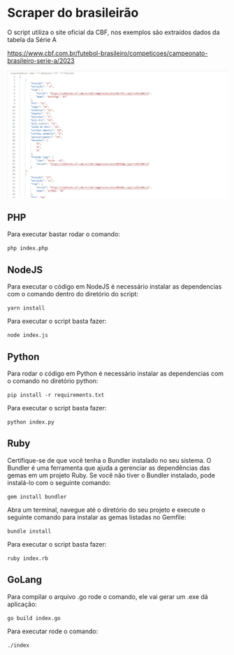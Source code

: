 # Scraper do brasileirão

O script utiliza o site oficial da CBF, nos exemplos são extraídos dados da tabela da Série A

https://www.cbf.com.br/futebol-brasileiro/competicoes/campeonato-brasileiro-serie-a/2023

![img](./screenshots/json.png)

## PHP

Para executar bastar rodar o comando:

``
php index.php
``

## NodeJS

Para executar o código em NodeJS é necessário instalar as dependencias com o comando dentro do diretório do script:

``
yarn install
``

Para executar o script basta fazer:

``
node index.js
``

## Python

Para rodar o código em Python é necessário instalar as dependencias com o comando no diretório python: 

``
pip install -r requirements.txt
``

Para executar o script basta fazer:

``
python index.py
``

## Ruby

Certifique-se de que você tenha o Bundler instalado no seu sistema. O Bundler é uma ferramenta que ajuda a gerenciar as dependências das gemas em um projeto Ruby. Se você não tiver o Bundler instalado, pode instalá-lo com o seguinte comando:

``
gem install bundler
``

Abra um terminal, navegue até o diretório do seu projeto e execute o seguinte comando para instalar as gemas listadas no Gemfile:

``
bundle install
``

Para executar o script basta fazer:

``
ruby index.rb
``

## GoLang

Para compilar o arquivo .go rode o comando, ele vai gerar um .exe dá aplicação:

``
go build index.go
``

Para executar rode o comando:

``
./index
``